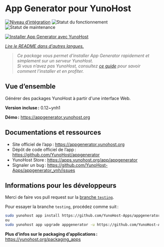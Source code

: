 <!--
Nota bene : ce README est automatiquement généré par <https://github.com/YunoHost/apps/tree/master/tools/readme_generator>
Il NE doit PAS être modifié à la main.
-->

# App Generator pour YunoHost

[![Niveau d’intégration](https://dash.yunohost.org/integration/appgenerator.svg)](https://ci-apps.yunohost.org/ci/apps/appgenerator/) ![Statut du fonctionnement](https://ci-apps.yunohost.org/ci/badges/appgenerator.status.svg) ![Statut de maintenance](https://ci-apps.yunohost.org/ci/badges/appgenerator.maintain.svg)

[![Installer App Generator avec YunoHost](https://install-app.yunohost.org/install-with-yunohost.svg)](https://install-app.yunohost.org/?app=appgenerator)

*[Lire le README dans d'autres langues.](./ALL_README.md)*

> *Ce package vous permet d’installer App Generator rapidement et simplement sur un serveur YunoHost.*  
> *Si vous n’avez pas YunoHost, consultez [ce guide](https://yunohost.org/install) pour savoir comment l’installer et en profiter.*

## Vue d’ensemble

Générer des packages YunoHost à partir d'une interface Web.

**Version incluse :** 0.12~ynh1

**Démo :** <https://appgenerator.yunohost.org>
## Documentations et ressources

- Site officiel de l’app : <https://appgenerator.yunohost.org>
- Dépôt de code officiel de l’app : <https://github.com/YunoHost/appgenerator>
- YunoHost Store : <https://apps.yunohost.org/app/appgenerator>
- Signaler un bug : <https://github.com/YunoHost-Apps/appgenerator_ynh/issues>

## Informations pour les développeurs

Merci de faire vos pull request sur la [branche `testing`](https://github.com/YunoHost-Apps/appgenerator_ynh/tree/testing).

Pour essayer la branche `testing`, procédez comme suit :

```bash
sudo yunohost app install https://github.com/YunoHost-Apps/appgenerator_ynh/tree/testing --debug
ou
sudo yunohost app upgrade appgenerator -u https://github.com/YunoHost-Apps/appgenerator_ynh/tree/testing --debug
```

**Plus d’infos sur le packaging d’applications :** <https://yunohost.org/packaging_apps>
